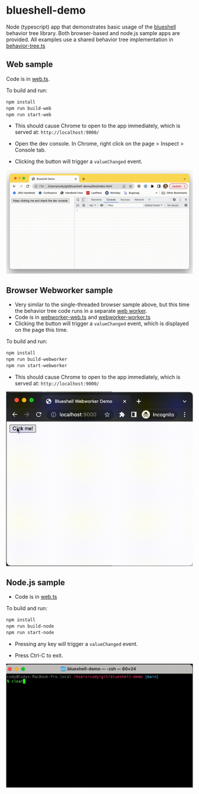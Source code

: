 # blueshell-demo

Node (typescript) app that demonstrates basic usage of the [blueshell](https://github.com/6RiverSystems/blueshell) behavior tree library. Both browser-based and node.js sample apps are provided. 
All examples use a shared behavior tree implementation in [behavior-tree.ts](src/behavior-tree.ts)

## Web sample

Code is in [web.ts](src/web.ts).

To build and run:

```bash
npm install
npm run build-web
npm run start-web
```

* This should cause Chrome to open to the app immediately, which is served at: `http://localhost:9000/`

* Open the dev console. In Chrome, right click on the page > Inspect > Console tab.

* Clicking the button will trigger a `valueChanged` event.

![web demo](doc/web.gif)

## Browser Webworker sample

* Very similar to the single-threaded browser sample above, but this time the behavior tree code runs in a separate [web worker](https://developer.mozilla.org/en-US/docs/Web/API/Web_Workers_API/Using_web_workers).
* Code is in [webworker-web.ts](src/webworker-web.ts) and [webworker-worker.ts](src/webworker-worker.ts)
* Clicking the button will trigger a `valueChanged` event, which is displayed on the page this time.

To build and run:

```bash
npm install
npm run build-webworker
npm run start-webworker
```

* This should cause Chrome to open to the app immediately, which is served at: `http://localhost:9000/`

![webworker demo](doc/webworker.gif)

## Node.js sample

* Code is in [web.ts](src/web.ts)


To build and run:

```bash
npm install
npm run build-node
npm run start-node
```

* Pressing any key will trigger a `valueChanged` event.  

* Press Ctrl-C to exit.

![node demo](doc/node.gif)